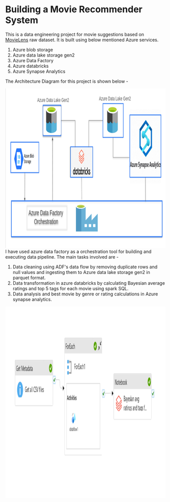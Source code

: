 # Building a Movie Recommender System 

This is a data engineering project for movie suggestions based on [MovieLens](https://grouplens.org/datasets/movielens/) raw dataset. It is built using below mentioned Azure services.

1) Azure blob storage
2) Azure data lake storage gen2
3) Azure Data Factory
4) Azure databricks
5) Azure Synapse Analytics

The Architecture Diagram for this project is shown below - 
</br>

<img src=./images/Architecture_Diagram.png width="700" height="500">

</br>
I have used azure data factory as a orchestration tool for building and executing data pipeline. The main tasks involved are - 

</br>

1) Data cleaning using ADF's data flow by removing duplicate rows and null values and ingesting them to Azure data lake storage gen2 in parquet format.
2) Data transformation in azure databricks by calculating Bayesian average ratings and top 5 tags for each movie using spark SQL.
3) Data analysis and best movie by genre or rating calculations in Azure synapse analytics.

<img src=./images/Azure_Data_Factory_Pipeline.png width="900" height="600">

